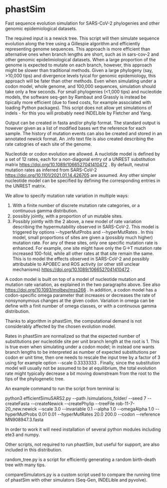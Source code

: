 # phastSim
Fast sequence evolution simulation for SARS-CoV-2 phylogenies and other genomic epidemiological datasets.

The required input is a newick tree. This script will then simulate sequence evolution along the tree using a Gillespie algorithm and efficiently representing genome sequences.
This approach is more efficient than alternative ones when branch lengths are short, such as in sars-cov-2 and other genomic epidelimiological datasets.
When a large proportion of the genome is expected to mutate on each branch, however, this approach might be slower than traditional methods.
Given a large phylogeny (say, >10,000 tips) and divergence levels tyical for genomic epidemiology, this approach will be fater than other methods.
Even when simulating under a codon model, whole genome, and 100,000 sequences, simulation should take only a few seconds.
For small phylogenies (<1,000 tips) and nucleotide models, the software seq-gen by Rambaut and Grassly is instead be tipically more efficient (due to fixed costs, for example associated with loading Python packages).
This script does not allow yet simulations of indels - for this you will probably need INDELible by Fletcher and Yang.

Output can be created in fasta and/or phylip format.
The standard output is however given as a list of modified bases wrt the reference for each sample.
The history of mutation events can also be created and stored in an annotated newick format.
An .info text file is also created describing the rate catogries of each site of the genome.

Nucleotide or codon evolution are allowed.
A nuclotide model is defined by a set of 12 rates, each for a non-diagonal entry of a UNREST substitution matrix https://doi.org/10.1089/1066527041410472 .
By default, neutral mutation rates as inferred from SARS-CoV-2 https://doi.org/10.1101/2021.01.14.426705 are assumed.
Any other simpler nucleotide model can be specified by defining the corresponding entries in the UNREST matrix.

We allow to specify mutation rate variation in multiple ways:
1) With a finite number of discrete mutation rate categories, or a continuous gamma distribution.
2) possibly jointly, with a proportion of un mutable sites.
3) Possibly jointly with the 2 above, a new model of rate variation describing the hypermutability observed in SARS-CoV-2. This model is triggered by options --hyperMutProbs and --hyperMutRates . In this model, small proportions of sites are given a (possibly much higher) mutation rate. For any of these sites, only one specific mutation rate is enhanced. For example, one site might have only the G->T mutation rate increased 100-fold, while all other rates at that site remain the same. This is to model the effects observed in SARS-CoV-2 and possibly attributable to APOBEC and ROS activity (or other still unclear mechanisms) https://doi.org/10.1089/1066527041410472 .

A codon model is built on top of a model of nucleotide mutation and mutation rate variation, as explained in the two paragraphs above.
See also https://doi.org/10.1093/molbev/mss266 .
In addition, a codon model has a codon-specific omega parameter that increases or decreases the rate of nonsynonymous changes at the given codon.
Variation in omega can be define with a finit number of omega classes, or with a continuous gamma distribution.

Thanks to algorithm in phastSim, the computational demand is not considerably affected by the chosen evolution model.

Rates in phastSim are normalized so that the expected number of substitutions per nucleotide site per unit branch length at the root is 1.
This is true even when simulating under a codon model; in instead one wants branch lengths to be interpreted as number of expected substitutions per codon er unit time, then one needs to rescale the input tree by a factor of 3 using for example option --scale 0.3333333 . Finally, since the substitution model will usually not  be assumed to be at equilibrium, the total evolution rate might typically decrease a bit moving downstream from the root to the tips of the phylogenetic tree.

An example command to run the script from terminal is:

python3 efficientSimuSARS2.py --path /simulations_folder/ --seed 7 --createFasta --createNewick --createPhylip --treeFile rob-11-7-20_new.newick --scale 3.0 --invariable 0.1 --alpha 1.0 --omegaAlpha 1.0 --hyperMutProbs 0.01 0.01 --hyperMutRates 20.0 200.0 --codon --reference MN908947.3.fasta

In order to work it will need installation of several python modules including ete3 and numpy.

Other scripts, not required to run phastSim, but useful for support, are also included in this distribution.

random_tree.py is a script for efficiently generating a random birth-death tree with many tips.

compareSimulators.py is a custom script used to compare the running time of phastSim with other simulators (Seq-Gen, INDELible and pyvolve).
